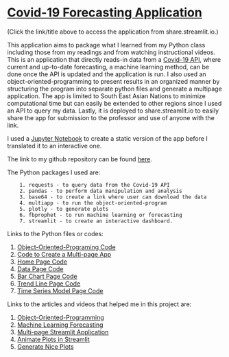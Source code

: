 # [Covid-19 Forecasting Application](https://share.streamlit.io/jerryendrina/535project/main/app.py)
(Click the link/title above to access the application from share.streamlit.io.)

This application aims to package what I learned from my Python class 
including those from my readings and from watching instructional videos. 
This is an application that directly reads-in 
data from a [Covid-19 API](https://covid19api.com/ ), where current and up-to-date 
forecasting, a machine learning method, can be done once the API is updated and
the application is run. I also used an object-oriented-programming to present 
results in an organized manner by structuring the program into separate python files 
and generate a multipage application. The app is limited to South East Asian 
Nations to minimize computational time but can easily be extended to other
regions since I used an API to query my data. Lastly, it is deployed to
share.streamlit.io to easily share the app for submission to the professor and 
use of anyone with the link.

I used a [Jupyter Notebook](https://github.com/jerryendrina/535Project/blob/main/staticVersion.ipynb) 
to create a static version of the app before I translated it to an interactive one.

The link to my github repository can be found [here](https://github.com/jerryendrina/535Project).

The Python packages I used are:  

        1. requests - to query data from the Covid-19 API  
        2. pandas - to perform data manipulation and analysis  
        3. base64 - to create a link where user can download the data  
        4. multiapp - to run the object-oriented-program  
        5. plotly - to generate plots  
        6. fbprophet - to run machine learning or forecasting  
        7. streamlit - to create an interactive dashboard. 


Links to the Python files or codes:   

1. [Object-Oriented-Programing Code](https://github.com/jerryendrina/535Project/blob/main/multiapp.py)  
2. [Code to Create a Multi-page App](https://github.com/jerryendrina/535Project/blob/main/app.py)  
3. [Home Page Code](https://github.com/jerryendrina/535Project/blob/main/apps/home.py)  
4. [Data Page Code](https://github.com/jerryendrina/535Project/blob/main/apps/data.py)  
5. [Bar Chart Page Code](https://github.com/jerryendrina/535Project/blob/main/apps/barcharts.py)  
6. [Trend Line Page Code](https://github.com/jerryendrina/535Project/blob/main/apps/trendlines.py)  
7. [Time Series Model Page Code](https://github.com/jerryendrina/535Project/blob/main/apps/model.py)

Links to the articles and videos that helped me in this project are:

1. [Object-Oriented-Programming](https://towardsdatascience.com/creating-multipage-applications-using-streamlit-efficiently-b58a58134030)  
2. [Machine Learning Forecasting](https://facebook.github.io/prophet/)  
3. [Multi-page Streamlit Application](https://www.youtube.com/watch?v=nSw96qUbK9o)  
4. [Animate Plots in Streamlit](https://www.youtube.com/watch?v=VZ_tS4F6P2A)  
5. [Generate Nice Plots](https://plotly.com/graphing-libraries/)  
    




